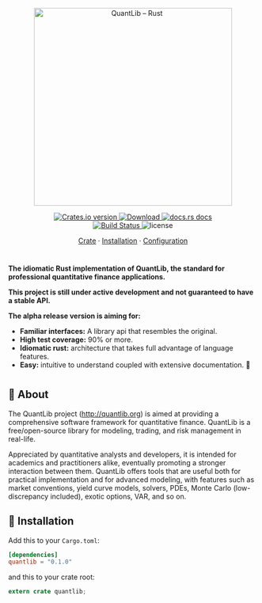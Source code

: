 <p align="center">
  <img
    width="400"
    src="https://raw.githubusercontent.com/piquette/quantlib/master/media/logo.png"
    alt="QuantLib – Rust"
  />
</p>

<p align="center">

 <!-- Crates version -->
  <a href="https://crates.io/crates/quantlib">
    <img src="https://img.shields.io/crates/v/quantlib.svg"
    alt="Crates.io version" />
  </a>
  <!-- Downloads -->
  <a href="https://crates.io/crates/quantlib">
    <img src="https://img.shields.io/crates/d/quantlib.svg"
      alt="Download" />
  </a>
  <!-- docs.rs docs -->
  <a href="https://docs.rs/quantlib">
    <img src="https://img.shields.io/badge/docs-latest-blue.svg"
      alt="docs.rs docs" />
  </a><br />
    <a href="https://travis-ci.org/piquette/quantlib">
      <img src="https://travis-ci.org/piquette/quantlib.svg?branch=master"
      alt="Build Status">
    </a>
  <img src="https://img.shields.io/crates/l/quantlib.svg" alt="license">
</p>

<p align="center">
  <a href="https://crates.io/crates/quantlib">Crate</a>
  ·
  <a href="#🚀-installation">Installation</a>
  ·
  <a href="https://crates.io/crates/quantlib">Configuration</a>
</p>

<h1></h1>

**The idiomatic Rust implementation of QuantLib, the standard for professional quantitative finance applications.**

**This project is still under active development and not guaranteed to have a stable API.**

**The alpha release version is aiming for:**

- **Familiar interfaces:** A library api that resembles the original.
- **High test coverage:** 90% or more.
- **Idiomatic rust:** architecture that takes full advantage of language features.
- **Easy:** intuitive to understand coupled with extensive documentation. 🚀

<h1></h1>


<a name="💬-about"></a>

## 💬 About 

The QuantLib project (http://quantlib.org) is aimed at providing a comprehensive software framework for quantitative finance. QuantLib is a free/open-source library for modeling, trading, and risk management in real-life.

Appreciated by quantitative analysts and developers, it is intended for academics and practitioners alike, eventually promoting a stronger interaction between them. QuantLib offers tools that are useful both for practical implementation and for advanced modeling, with features such as market conventions, yield curve models, solvers, PDEs, Monte Carlo (low-discrepancy included), exotic options, VAR, and so on.



<a name="🚀-installation"></a>

## 🚀 Installation
Add this to your `Cargo.toml`:

```toml
[dependencies]
quantlib = "0.1.0"
```

and this to your crate root:

```rust
extern crate quantlib;
```

